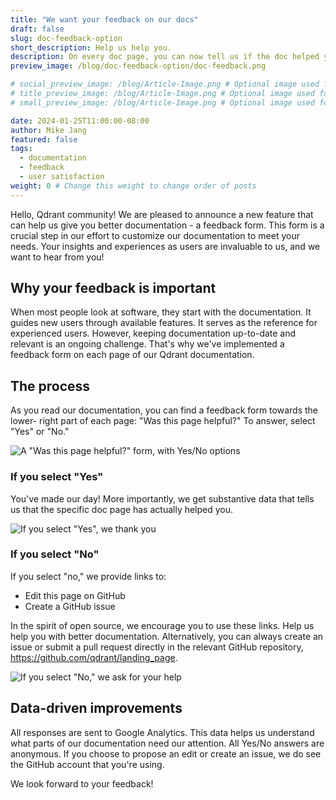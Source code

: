 ```yaml
---
title: "We want your feedback on our docs"
draft: false
slug: doc-feedback-option 
short_description: Help us help you.
description: On every doc page, you can now tell us if the doc helped you (or not), and why.
preview_image: /blog/doc-feedback-option/doc-feedback.png

# social_preview_image: /blog/Article-Image.png # Optional image used for link previews
# title_preview_image: /blog/Article-Image.png # Optional image used for blog post title
# small_preview_image: /blog/Article-Image.png # Optional image used for small preview in the list of blog posts

date: 2024-01-25T11:00:00-08:00
author: Mike Jang
featured: false 
tags: 
  - documentation
  - feedback
  - user satisfaction
weight: 0 # Change this weight to change order of posts
---
```


Hello, Qdrant community! We are pleased to announce a new feature that can help
us give you better documentation - a feedback form. This form is a crucial step
in our effort to customize our documentation to meet your needs. Your insights
and experiences as users are invaluable to us, and we want to hear from you!

## Why your feedback is important

When most people look at software, they start with the documentation. It guides
new users through available features. It serves as the reference for experienced
users. However, keeping documentation up-to-date and relevant is an ongoing
challenge. That's why we've implemented a feedback form on each page of our
Qdrant documentation.

## The process

As you read our documentation, you can find a feedback form towards the lower-
right part of each page: "Was this page helpful?" To answer, select 
"Yes" or "No."

![A "Was this page helpful?" form, with Yes/No options](/blog/doc-feedback-option/doc-feedback-form.png)

### If you select "Yes"

You've made our day! More importantly, we get substantive data that tells us
that the specific doc page has actually helped you.

![If you select "Yes", we thank you](/blog/doc-feedback-option/feedback_like.png)

### If you select "No"

If you select "no," we provide links to:

- Edit this page on GitHub
- Create a GitHub issue

In the spirit of open source, we encourage you to use these links. Help us
help you with better documentation. Alternatively, you can always create
an issue or submit a pull request directly in the relevant GitHub
repository, https://github.com/qdrant/landing_page.

![If you select "No," we ask for your help](/blog/doc-feedback-option/feedback_dislike.png)

## Data-driven improvements

All responses are sent to Google Analytics. This data helps us understand
what parts of our documentation need our attention. All Yes/No answers are
anonymous. If you choose to propose an edit or create an issue, we do
see the GitHub account that you're using.

We look forward to your feedback!
